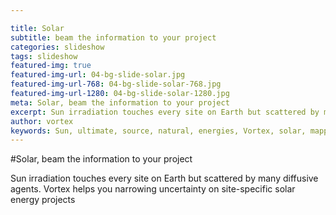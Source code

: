 ```yaml
---

title: Solar
subtitle: beam the information to your project
categories: slideshow
tags: slideshow
featured-img: true
featured-img-url: 04-bg-slide-solar.jpg
featured-img-url-768: 04-bg-slide-solar-768.jpg
featured-img-url-1280: 04-bg-slide-solar-1280.jpg
meta: Solar, beam the information to your project
excerpt: Sun irradiation touches every site on Earth but scattered by many diffusive agents. Vortex helps you narrowing uncertainty on site-specific solar energy projects.
author: vortex
keywords: Sun, ultimate, source, natural, energies, Vortex, solar, mapping, prospecting, care
---
```


#Solar, beam the information to your project

Sun irradiation touches every site on Earth but scattered by many diffusive agents. Vortex helps you narrowing uncertainty on site-specific solar energy projects